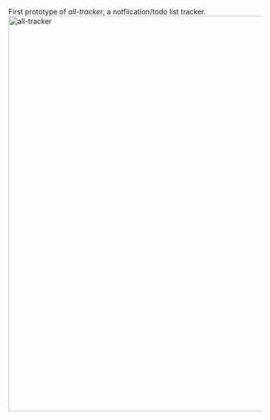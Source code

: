 First prototype of *all-tracker*, a notfiication/todo list tracker.
<img width="785" alt="all-tracker" src="https://user-images.githubusercontent.com/56271907/157483747-04757068-3617-4b28-8167-674ec0881a3a.png">
